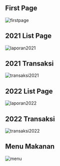 <p align="center">
    
## First Page
![firstpage](https://github.com/rizkiwnf/venturo-test/assets/85826050/ac1b3b54-c0e3-4889-95db-e06090f479d7)

## 2021 List Page
![laporan2021](https://github.com/rizkiwnf/venturo-test/assets/85826050/c84bd69c-9d24-4d09-bfee-a816ad11bf8e)
## 2021 Transaksi
![transaksi2021](https://github.com/rizkiwnf/venturo-test/assets/85826050/866d1c8c-2a2d-4f96-82b5-b361b551e72f)


## 2022 List Page
![laporan2022](https://github.com/rizkiwnf/venturo-test/assets/85826050/570974d8-4597-451d-a3cf-c7ddd58e78d1)
## 2022 Transaksi
![transaksi2022](https://github.com/rizkiwnf/venturo-test/assets/85826050/a8a341be-1d52-44af-9560-b957ef328542)

## Menu Makanan
![menu](https://github.com/rizkiwnf/venturo-test/assets/85826050/5d3d8fba-027a-4f90-8687-40d932671f07)

</p>


